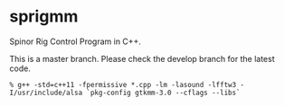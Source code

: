 # sprigmm
Spinor Rig Control Program in C++.

This is a master branch. Please check the develop branch for the latest code.

```
% g++ -std=c++11 -fpermissive *.cpp -lm -lasound -lfftw3 -I/usr/include/alsa `pkg-config gtkmm-3.0 --cflags --libs`
```
